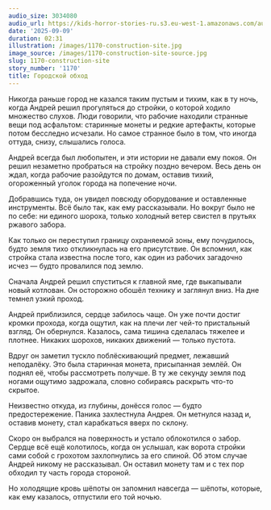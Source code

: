 ```yaml
---
audio_size: 3034080
audio_url: https://kids-horror-stories-ru.s3.eu-west-1.amazonaws.com/audio/1170-construction-site.mp3
date: '2025-09-09'
duration: 02:31
illustration: /images/1170-construction-site.jpg
image_source: /images/1170-construction-site-source.jpg
slug: 1170-construction-site
story_number: '1170'
title: Городской обход
---
```


Никогда раньше город не казался таким пустым и тихим, как в ту ночь, когда Андрей решил прогуляться до стройки, о которой ходило множество слухов. Люди говорили, что рабочие находили странные вещи под асфальтом: старинные монеты и редкие артефакты, которые потом бесследно исчезали. Но самое странное было в том, что иногда оттуда, снизу, слышались голоса.

Андрей всегда был любопытен, и эти истории не давали ему покоя. Он решил незаметно пробраться на стройку поздно вечером. Весь день он ждал, когда рабочие разойдутся по домам, оставив тихий, огороженный уголок города на попечение ночи.

Добравшись туда, он увидел повсюду оборудование и оставленные инструменты. Всё было так, как ему рассказывали. Но вокруг было не по себе: ни единого шороха, только холодный ветер свистел в прутьях ржавого забора.

Как только он переступил границу охраняемой зоны, ему почудилось, будто земля тихо откликнулась на его присутствие. Он вспомнил, как стройка стала известна после того, как один из рабочих загадочно исчез — будто провалился под землю.

Сначала Андрей решил спуститься к главной яме, где выкапывали новый котлован. Он осторожно обошёл технику и заглянул вниз. На дне темнел узкий проход.

Андрей приблизился, сердце забилось чаще. Он уже почти достиг кромки прохода, когда ощутил, как на плечи лег чей-то пристальный взгляд. Он обернулся. Казалось, сама тишина сделалась тяжелее и плотнее. Никаких шорохов, никаких движений — только пустота.

Вдруг он заметил тускло поблёскивающий предмет, лежавший неподалёку. Это была старинная монета, присыпанная землёй. Он поднял её, чтобы рассмотреть получше. В ту же секунду земля под ногами ощутимо задрожала, словно собираясь раскрыть что-то скрытое.

Неизвестно откуда, из глубины, донёсся голос — будто предостережение. Паника захлестнула Андрея. Он метнулся назад и, оставив монету, стал карабкаться вверх по склону.

Скоро он выбрался на поверхность и устало облокотился о забор. Сердце всё ещё колотилось, когда он услышал, как ворота стройки сами собой с грохотом захлопнулись за его спиной. Об этом случае Андрей никому не рассказывал. Он оставил монету там и с тех пор обходил ту часть города стороной.

Но холодящие кровь шёпоты он запомнил навсегда — шёпоты, которые, как ему казалось, отпустили его той ночью.